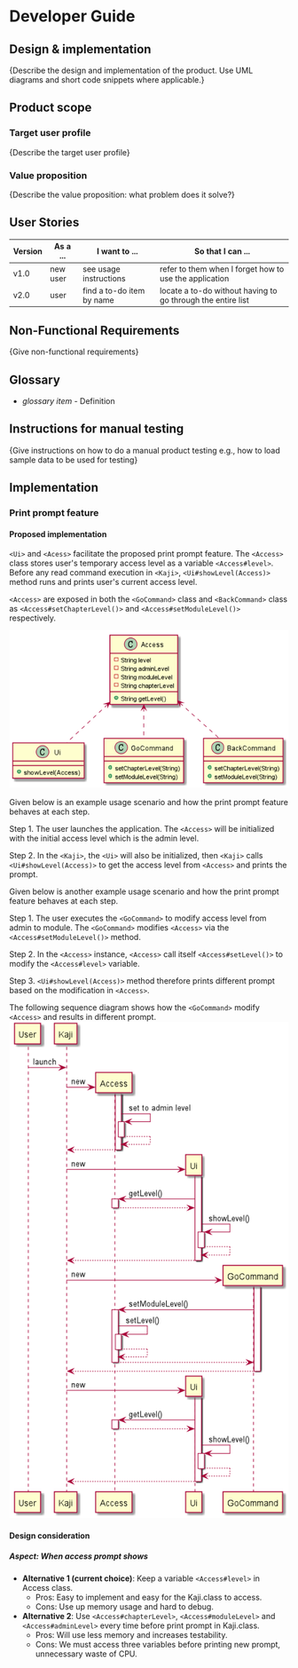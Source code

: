# Developer Guide

## Design & implementation

{Describe the design and implementation of the product. Use UML diagrams and short code snippets where applicable.}


## Product scope
### Target user profile

{Describe the target user profile}

### Value proposition

{Describe the value proposition: what problem does it solve?}

## User Stories

|Version| As a ... | I want to ... | So that I can ...|
|--------|----------|---------------|------------------|
|v1.0|new user|see usage instructions|refer to them when I forget how to use the application|
|v2.0|user|find a to-do item by name|locate a to-do without having to go through the entire list|

## Non-Functional Requirements

{Give non-functional requirements}

## Glossary

* *glossary item* - Definition

## Instructions for manual testing

{Give instructions on how to do a manual product testing e.g., how to load sample data to be used for testing}

## Implementation
### Print prompt feature
#### Proposed implementation
`<Ui>` and `<Acess>` facilitate the proposed print prompt feature. The `<Access>` class stores user's temporary 
access level as a variable `<Access#level>`. Before any read command execution in `<Kaji>`, `<Ui#showLevel(Access)>` 
method runs and prints user's current access level. 

`<Access>` are exposed in both the `<GoCommand>` class and `<BackCommand>` class as `<Access#setChapterLevel()>` and 
`<Access#setModuleLevel()>` respectively.

![Class Diagram of print prompt](UML/printPrompt1.png)

Given below is an example usage scenario and how the print prompt feature behaves at each step.

Step 1. The user launches the application. The `<Access>` will be initialized with the initial access level 
which is the admin level.

Step 2. In the `<Kaji>`, the `<Ui>` will also be initialized, then `<Kaji>` calls `<Ui#showLevel(Access)>` 
to get the access level from `<Access>` and prints the prompt.

Given below is another example usage scenario and how the print prompt feature behaves at each step.

Step 1. The user executes the `<GoCommand>` to modify access level from admin to module. The `<GoCommand>` modifies 
`<Access>` via the `<Access#setModuleLevel()>` method. 

Step 2. In the `<Access>` instance, `<Access>` call itself `<Access#setLevel()>` to modify the `<Access#level>`
variable. 

Step 3. `<Ui#showLevel(Access)>` method therefore prints different prompt based on the modification in `<Access>`.

The following sequence diagram shows how the `<GoCommand>` modify `<Access>` and results in different prompt.
![Sequence Diagram of print prompt](UML/printPrompt2.png)

#### Design consideration
##### Aspect: When access prompt shows
* **Alternative 1 (current choice)**: Keep a variable `<Access#level>` in Access class.
    * Pros: Easy to implement and easy for the Kaji.class to access.
    * Cons: Use up memory usage and hard to debug.
* **Alternative 2**: Use `<Access#chapterLevel>`, `<Access#moduleLevel>` and `<Access#adminLevel>` every time before print prompt in Kaji.class.
    * Pros: Will use less memory and increases testability.
    * Cons: We must access three variables before printing new prompt, unnecessary waste of CPU.